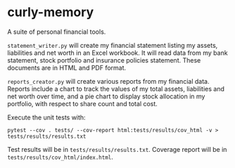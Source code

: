 # curly-memory
A suite of personal financial tools.

`statement_writer.py` will create my financial statement listing my assets, liabilities and net worth 
in an Excel workbook.  It will read data from my bank statement, stock portfolio and insurance policies statement.
These documents are in HTML and PDF format.

`reports_creator.py` will create various reports from my financial data.  Reports include a chart to track the values 
of my total assets, liabilities and net worth over time, and a pie chart to display stock allocation in my portfolio, 
with respect to share count and total cost.

Execute the unit tests with:

`pytest --cov . tests/ --cov-report html:tests/results/cov_html -v > tests/results/results.txt`

Test results will be in `tests/results/results.txt`.
Coverage report will be in `tests/results/cov_html/index.html`.